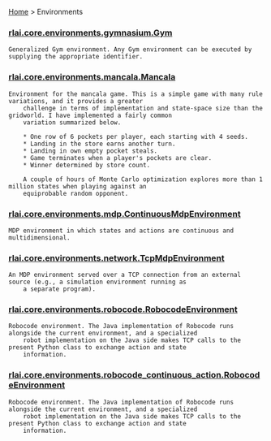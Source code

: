 [Home](index.md) > Environments
### [rlai.core.environments.gymnasium.Gym](https://github.com/MatthewGerber/rlai/tree/master/src/rlai/core/environments/gymnasium.py#L92)
```
Generalized Gym environment. Any Gym environment can be executed by supplying the appropriate identifier.
```
### [rlai.core.environments.mancala.Mancala](https://github.com/MatthewGerber/rlai/tree/master/src/rlai/core/environments/mancala.py#L126)
```
Environment for the mancala game. This is a simple game with many rule variations, and it provides a greater
    challenge in terms of implementation and state-space size than the gridworld. I have implemented a fairly common
    variation summarized below.

    * One row of 6 pockets per player, each starting with 4 seeds.
    * Landing in the store earns another turn.
    * Landing in own empty pocket steals.
    * Game terminates when a player's pockets are clear.
    * Winner determined by store count.

    A couple of hours of Monte Carlo optimization explores more than 1 million states when playing against an
    equiprobable random opponent.
```
### [rlai.core.environments.mdp.ContinuousMdpEnvironment](https://github.com/MatthewGerber/rlai/tree/master/src/rlai/core/environments/mdp.py#L841)
```
MDP environment in which states and actions are continuous and multidimensional.
```
### [rlai.core.environments.network.TcpMdpEnvironment](https://github.com/MatthewGerber/rlai/tree/master/src/rlai/core/environments/network.py#L17)
```
An MDP environment served over a TCP connection from an external source (e.g., a simulation environment running as
    a separate program).
```
### [rlai.core.environments.robocode.RobocodeEnvironment](https://github.com/MatthewGerber/rlai/tree/master/src/rlai/core/environments/robocode.py#L175)
```
Robocode environment. The Java implementation of Robocode runs alongside the current environment, and a specialized
    robot implementation on the Java side makes TCP calls to the present Python class to exchange action and state
    information.
```
### [rlai.core.environments.robocode_continuous_action.RobocodeEnvironment](https://github.com/MatthewGerber/rlai/tree/master/src/rlai/core/environments/robocode_continuous_action.py#L185)
```
Robocode environment. The Java implementation of Robocode runs alongside the current environment, and a specialized
    robot implementation on the Java side makes TCP calls to the present Python class to exchange action and state
    information.
```
